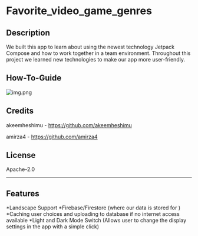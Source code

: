 # Favorite_video_game_genres

## Description

We built this app to learn about using the newest technology Jetpack Compose and how to work 
together in a team environment. Throughout this project we learned new technologies to make our app
more user-friendly.


## How-To-Guide
![img.png](img.png)



## Credits

akeemheshimu - https://github.com/akeemheshimu

amirza4 - https://github.com/amirza4

## License

Apache-2.0

----------------------------------------------------------------------------------------

## Features
*Landscape Support
*Firebase/Firestore (where our data is stored for )
*Caching user choices and uploading to database if no internet access available
*Light and Dark Mode Switch (Allows user to change the display settings in the app with a simple click)
